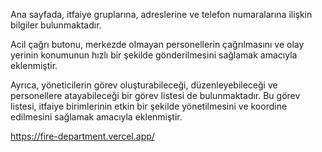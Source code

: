 Ana sayfada, itfaiye gruplarına, adreslerine ve telefon numaralarına ilişkin bilgiler bulunmaktadır.

Acil çağrı butonu, merkezde olmayan personellerin çağrılmasını ve olay yerinin konumunun hızlı bir şekilde gönderilmesini sağlamak amacıyla eklenmiştir.

Ayrıca, yöneticilerin görev oluşturabileceği, düzenleyebileceği ve personellere atayabileceği bir görev listesi de bulunmaktadır. Bu görev listesi, itfaiye birimlerinin etkin bir şekilde yönetilmesini ve koordine edilmesini sağlamak amacıyla eklenmiştir.

https://fire-department.vercel.app/